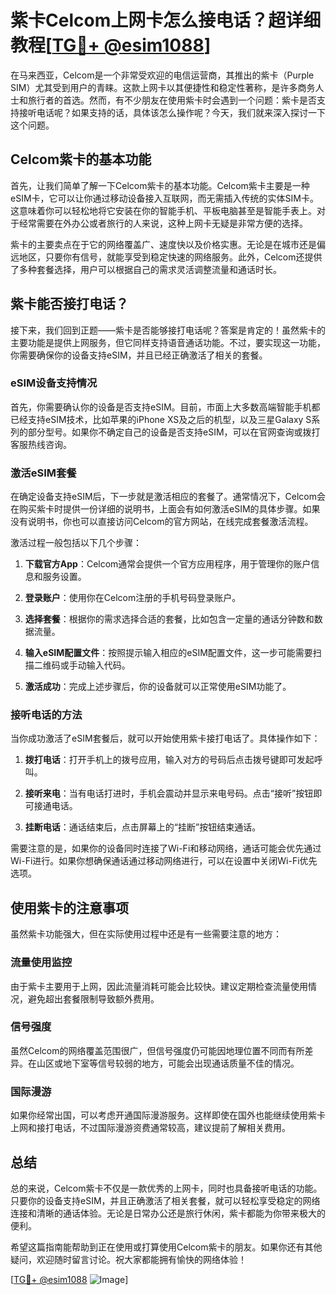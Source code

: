 # 紫卡Celcom上网卡怎么接电话？超详细教程[[TG💪+ @esim1088](https://t.me/s/esim1088)]

在马来西亚，Celcom是一个非常受欢迎的电信运营商，其推出的紫卡（Purple SIM）尤其受到用户的青睐。这款上网卡以其便捷性和稳定性著称，是许多商务人士和旅行者的首选。然而，有不少朋友在使用紫卡时会遇到一个问题：紫卡是否支持接听电话呢？如果支持的话，具体该怎么操作呢？今天，我们就来深入探讨一下这个问题。

## Celcom紫卡的基本功能

首先，让我们简单了解一下Celcom紫卡的基本功能。Celcom紫卡主要是一种eSIM卡，它可以让你通过移动设备接入互联网，而无需插入传统的实体SIM卡。这意味着你可以轻松地将它安装在你的智能手机、平板电脑甚至是智能手表上。对于经常需要在外办公或者旅行的人来说，这种上网卡无疑是非常方便的选择。

紫卡的主要卖点在于它的网络覆盖广、速度快以及价格实惠。无论是在城市还是偏远地区，只要你有信号，就能享受到稳定快速的网络服务。此外，Celcom还提供了多种套餐选择，用户可以根据自己的需求灵活调整流量和通话时长。

## 紫卡能否接打电话？

接下来，我们回到正题——紫卡是否能够接打电话呢？答案是肯定的！虽然紫卡的主要功能是提供上网服务，但它同样支持语音通话功能。不过，要实现这一功能，你需要确保你的设备支持eSIM，并且已经正确激活了相关的套餐。

### eSIM设备支持情况

首先，你需要确认你的设备是否支持eSIM。目前，市面上大多数高端智能手机都已经支持eSIM技术，比如苹果的iPhone XS及之后的机型，以及三星Galaxy S系列的部分型号。如果你不确定自己的设备是否支持eSIM，可以在官网查询或拨打客服热线咨询。

### 激活eSIM套餐

在确定设备支持eSIM后，下一步就是激活相应的套餐了。通常情况下，Celcom会在购买紫卡时提供一份详细的说明书，上面会有如何激活eSIM的具体步骤。如果没有说明书，你也可以直接访问Celcom的官方网站，在线完成套餐激活流程。

激活过程一般包括以下几个步骤：

1. **下载官方App**：Celcom通常会提供一个官方应用程序，用于管理你的账户信息和服务设置。
   
2. **登录账户**：使用你在Celcom注册的手机号码登录账户。

3. **选择套餐**：根据你的需求选择合适的套餐，比如包含一定量的通话分钟数和数据流量。

4. **输入eSIM配置文件**：按照提示输入相应的eSIM配置文件，这一步可能需要扫描二维码或手动输入代码。

5. **激活成功**：完成上述步骤后，你的设备就可以正常使用eSIM功能了。

### 接听电话的方法

当你成功激活了eSIM套餐后，就可以开始使用紫卡接打电话了。具体操作如下：

1. **拨打电话**：打开手机上的拨号应用，输入对方的号码后点击拨号键即可发起呼叫。

2. **接听来电**：当有电话打进时，手机会震动并显示来电号码。点击“接听”按钮即可接通电话。

3. **挂断电话**：通话结束后，点击屏幕上的“挂断”按钮结束通话。

需要注意的是，如果你的设备同时连接了Wi-Fi和移动网络，通话可能会优先通过Wi-Fi进行。如果你想确保通话通过移动网络进行，可以在设置中关闭Wi-Fi优先选项。

## 使用紫卡的注意事项

虽然紫卡功能强大，但在实际使用过程中还是有一些需要注意的地方：

### 流量使用监控

由于紫卡主要用于上网，因此流量消耗可能会比较快。建议定期检查流量使用情况，避免超出套餐限制导致额外费用。

### 信号强度

虽然Celcom的网络覆盖范围很广，但信号强度仍可能因地理位置不同而有所差异。在山区或地下室等信号较弱的地方，可能会出现通话质量不佳的情况。

### 国际漫游

如果你经常出国，可以考虑开通国际漫游服务。这样即使在国外也能继续使用紫卡上网和接打电话，不过国际漫游资费通常较高，建议提前了解相关费用。

## 总结

总的来说，Celcom紫卡不仅是一款优秀的上网卡，同时也具备接听电话的功能。只要你的设备支持eSIM，并且正确激活了相关套餐，就可以轻松享受稳定的网络连接和清晰的通话体验。无论是日常办公还是旅行休闲，紫卡都能为你带来极大的便利。

希望这篇指南能帮助到正在使用或打算使用Celcom紫卡的朋友。如果你还有其他疑问，欢迎随时留言讨论。祝大家都能拥有愉快的网络体验！

[[TG💪+ @esim1088](https://t.me/s/esim1088) ![Image](https://i.postimg.cc/4NQfJmqS/Snipaste-2025-05-13-00-14-12.png)]